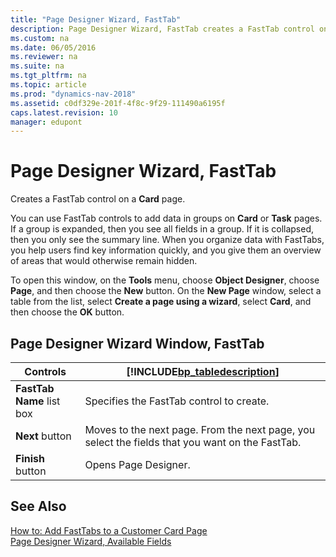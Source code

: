 ```yaml
---
title: "Page Designer Wizard, FastTab"
description: Page Designer Wizard, FastTab creates a FastTab control on a Card page.
ms.custom: na
ms.date: 06/05/2016
ms.reviewer: na
ms.suite: na
ms.tgt_pltfrm: na
ms.topic: article
ms.prod: "dynamics-nav-2018"
ms.assetid: c0df329e-201f-4f8c-9f29-111490a6195f
caps.latest.revision: 10
manager: edupont
---
```

# Page Designer Wizard, FastTab
Creates a FastTab control on a **Card** page.  

 You can use FastTab controls to add data in groups on **Card** or **Task** pages. If a group is expanded, then you see all fields in a group. If it is collapsed, then you only see the summary line. When you organize data with FastTabs, you help users find key information quickly, and you give them an overview of areas that would otherwise remain hidden.  

 To open this window, on the **Tools** menu, choose **Object Designer**, choose **Page**, and then choose the **New** button. On the **New Page** window, select a table from the list, select **Create a page using a wizard**, select **Card**, and then choose the **OK** button.  

## Page Designer Wizard Window, FastTab  

|Controls|[!INCLUDE[bp_tabledescription](../includes/bp_tabledescription_md.md)]|  
|--------------|---------------------------------------|  
|**FastTab Name** list box|Specifies the FastTab control to create.|  
|**Next** button|Moves to the next page. From the next page, you select the fields that you want on the FastTab.|  
|**Finish** button|Opens Page Designer.|  

## See Also  
 [How to: Add FastTabs to a Customer Card Page](../How-to--Add-FastTabs-to-a-Customer-Card-Page.md)   
 [Page Designer Wizard, Available Fields](-$-S_11150-Page-Designer-Wizard--Available-Fields-$-.md)
